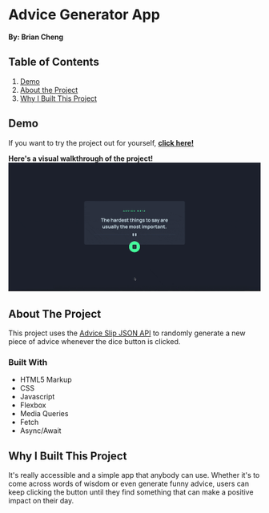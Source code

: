 # Advice Generator App

**By: Brian Cheng**

## Table of Contents

1. [Demo](#demo)
2. [About the Project](#about-the-project)
3. [Why I Built This Project](#why-i-built-this-project)

## Demo

If you want to try the project out for yourself,
<a href="https://superlative-cajeta-14d4c0.netlify.app"><strong>click here!</strong></a>

**Here's a visual walkthrough of the project!**
<img src="Advice_Generator_Walkthrough.gif" alt="Advice Generator Walkthrough">

## About The Project

This project uses the <a href="https://api.adviceslip.com">Advice Slip JSON API</a> to randomly generate a new piece of advice whenever the dice button is clicked.

### Built With

- HTML5 Markup
- CSS
- Javascript
- Flexbox
- Media Queries
- Fetch
- Async/Await

## Why I Built This Project

It's really accessible and a simple app that anybody can use. Whether it's to come across words of wisdom or even generate funny advice, users can keep clicking the button until they find something that can make a positive impact on their day.
